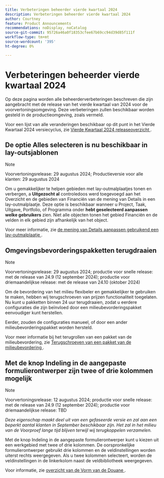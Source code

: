 ```yaml
---
title: Verbeteringen beheerder vierde kwartaal 2024
description: Verbeteringen beheerder vierde kwartaal 2024
author: Courtney
feature: Product Announcements
recommendations: noDisplay, noCatalog
source-git-commit: 95726a46a0f18353cfee67b69cc94d39d85f111f
workflow-type: tm+mt
source-wordcount: '395'
ht-degree: 0%

---
```


# Verbeteringen beheerder vierde kwartaal 2024

Op deze pagina worden alle beheerderverbeteringen beschreven die zijn aangebracht met de release van het vierde kwartaal van 2024 voor de voorvertoningsomgeving. Deze verbeteringen zullen beschikbaar worden gesteld in de productieomgeving, zoals vermeld.

Voor een lijst van alle veranderingen beschikbaar op dit punt in het Vierde Kwartaal 2024 versiecyclus, zie [ Vierde Kwartaal 2024 releaseoverzicht ](/help/quicksilver/product-announcements/product-releases/24-q4-release-activity/24-q4-release-overview.md).

## De optie Alles selecteren is nu beschikbaar in lay-outsjablonen

>[!NOTE]
>
>Voorvertoningsrelease: 29 augustus 2024; Productieversie voor alle klanten: 29 augustus 2024

Om u gemakkelijker te helpen gebieden met lay-outmalplaatjes tonen en verbergen, a **Uitgezocht al** controledoos werd toegevoegd aan het Overzicht en de gebieden van Financiën van de mening van Details in een lay-outmalplaatje. Deze optie is beschikbaar wanneer u Project, Taak, Uitgave, Portfolio, of Programma onder **hebt geselecteerd aanpassen welke gebruikers** zien. Niet alle objecten tonen het gebied Financiën en de velden in elk gebied zijn afhankelijk van het object.

Voor meer informatie, zie [ de mening van Details aanpassen gebruikend een lay-outmalplaatje ](/help/quicksilver/administration-and-setup/customize-workfront/use-layout-templates/customize-details-view-layout-template.md).

## Omgevingsbevorderingspakketten terugdraaien

>[!NOTE]
>
>Voorvertoningsrelease: 29 augustus 2024; productie voor snelle release: met de release van 24.9 (12 september 2024); productie voor driemaandelijkse release: met de release van 24.10 (oktober 2024)

Om de bevordering van het milieu flexibeler en gemakkelijker te gebruiken te maken, hebben wij terugschroeven van prijzen functionaliteit toegelaten. Nu kunt u pakketten binnen 24 uur terugdraaien, zodat u eerdere configuraties die zijn beïnvloed door een milieubevorderingspakket eenvoudiger kunt herstellen.

Eerder, zouden de configuraties manueel, of door een ander milieubevorderingspakket worden hersteld.

Voor meer informatie bij het terugrollen van een pakket van de milieubevordering, zie [ Terugschroeven van een pakket van de milieubevordering ](/help/quicksilver/administration-and-setup/set-up-workfront/workfront-testing-environments/environment-promotion-rollback.md).

## Met de knop Indeling in de aangepaste formulierontwerper zijn twee of drie kolommen mogelijk

>[!NOTE]
>
>Voorvertoningsrelease: 12 augustus 2024; productie voor snelle release: met de release van 24.9 (12 september 2024); productie voor driemaandelijkse release: TBD
>
>_Deze eigenschap maakt deel uit van een gefaseerde versie en zal aan een beperkt aantal klanten in September beschikbaar zijn. Het zal in het milieu van de Voorproef lange tijd blijven terwijl wij terugkoppelen verzamelen._

Met de knop Indeling in de aangepaste formulierontwerper kunt u kiezen uit een werkgebied met twee of drie kolommen. De oorspronkelijke formulierontwerper gebruikt drie kolommen en de veldinstellingen worden uiterst rechts weergegeven. Als u twee kolommen selecteert, worden de veldinstellingen in de linkerkolom naast de veldbibliotheek weergegeven.

Voor informatie, zie [ overzicht van de Vorm van de Douane ](/help/quicksilver/administration-and-setup/customize-workfront/create-manage-custom-forms/custom-forms-overview.md).
